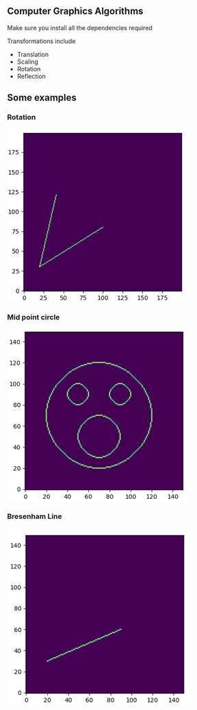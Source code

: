 ## Computer Graphics Algorithms

Make sure you install all the dependencies required 

Transformations include 
  - Translation
  - Scaling
  - Rotation
  - Reflection

## Some examples

### Rotation
![rotation](images/rotation.png)

### Mid point circle
![midpoint](images/midpoint.png)

### Bresenham Line
![bresenham](images/bresenham.png)
